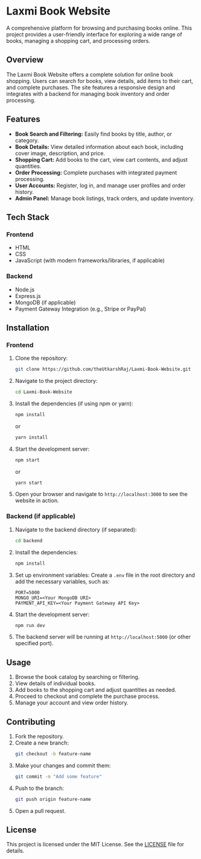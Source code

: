 # Laxmi Book Website

A comprehensive platform for browsing and purchasing books online. This project provides a user-friendly interface for exploring a wide range of books, managing a shopping cart, and processing orders.

## Overview
The Laxmi Book Website offers a complete solution for online book shopping. Users can search for books, view details, add items to their cart, and complete purchases. The site features a responsive design and integrates with a backend for managing book inventory and order processing.

## Features
- **Book Search and Filtering:** Easily find books by title, author, or category.
- **Book Details:** View detailed information about each book, including cover image, description, and price.
- **Shopping Cart:** Add books to the cart, view cart contents, and adjust quantities.
- **Order Processing:** Complete purchases with integrated payment processing.
- **User Accounts:** Register, log in, and manage user profiles and order history.
- **Admin Panel:** Manage book listings, track orders, and update inventory.

## Tech Stack

### Frontend
- HTML
- CSS
- JavaScript (with modern frameworks/libraries, if applicable)

### Backend
- Node.js
- Express.js
- MongoDB (if applicable)
- Payment Gateway Integration (e.g., Stripe or PayPal)

## Installation

### Frontend
1. Clone the repository:
   ```bash
   git clone https://github.com/theUtkarshRaj/Laxmi-Book-Website.git
   ```
2. Navigate to the project directory:
   ```bash
   cd Laxmi-Book-Website
   ```
3. Install the dependencies (if using npm or yarn):
   ```bash
   npm install
   ```
   or
   ```bash
   yarn install
   ```
4. Start the development server:
   ```bash
   npm start
   ```
   or
   ```bash
   yarn start
   ```
5. Open your browser and navigate to `http://localhost:3000` to see the website in action.

### Backend (if applicable)
1. Navigate to the backend directory (if separated):
   ```bash
   cd backend
   ```
2. Install the dependencies:
   ```bash
   npm install
   ```
3. Set up environment variables:
   Create a `.env` file in the root directory and add the necessary variables, such as:
   ```env
   PORT=5000
   MONGO_URI=<Your MongoDB URI>
   PAYMENT_API_KEY=<Your Payment Gateway API Key>
   ```
4. Start the development server:
   ```bash
   npm run dev
   ```
5. The backend server will be running at `http://localhost:5000` (or other specified port).

## Usage
1. Browse the book catalog by searching or filtering.
2. View details of individual books.
3. Add books to the shopping cart and adjust quantities as needed.
4. Proceed to checkout and complete the purchase process.
5. Manage your account and view order history.

## Contributing
1. Fork the repository.
2. Create a new branch:
   ```bash
   git checkout -b feature-name
   ```
3. Make your changes and commit them:
   ```bash
   git commit -m "Add some feature"
   ```
4. Push to the branch:
   ```bash
   git push origin feature-name
   ```
5. Open a pull request.

## License
This project is licensed under the MIT License. See the [LICENSE](LICENSE) file for details.
